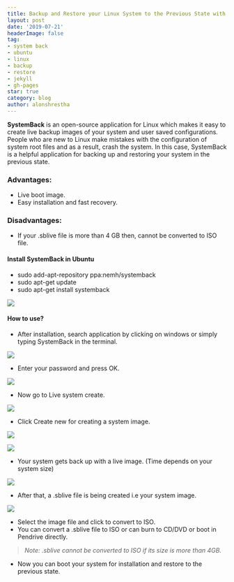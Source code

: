 ```yaml
---
title: Backup and Restore your Linux System to the Previous State with "SystemBack"
layout: post
date: '2019-07-21'
headerImage: false
tag:
- system back
- ubuntu
- linux
- backup
- restore
- jekyll
- gh-pages
star: true
category: blog
author: alonshrestha
---
```


**SystemBack** is an open-source application for Linux which makes it easy to create live backup images of your system and user saved configurations. People who are new to Linux make mistakes with the configuration of system root files and as a result, crash the system. In this case, SystemBack is a helpful application for backing up and restoring your system in the previous state.

### Advantages:

-  Live boot image.
-  Easy installation and fast recovery.

### Disadvantages:
- If your .sblive file is more than 4 GB then, cannot be converted to ISO file.

#### Install SystemBack in Ubuntu
 - <span class="evidence">sudo add-apt-repository ppa:nemh/systemback </span>
- <span class="evidence"> sudo apt-get update </span>
-  <span class="evidence"> sudo apt-get install systemback </span>

![](/assets/images/blog/2019-07-21/1.PNG)

####  How to use?
- After installation, search application by clicking on windows or simply typing SystemBack in the terminal.

![](/assets/images/blog/2019-07-21/2.PNG)

- Enter your password and press OK.

![](/assets/images/blog/2019-07-21/3.PNG)

- Now go to Live system create.

![](/assets/images/blog/2019-07-21/4.PNG)

- Click Create new for creating a system image.

![](/assets/images/blog/2019-07-21/5.PNG)

![](/assets/images/blog/2019-07-21/6.PNG)

- Your system gets back up with a live image. (Time depends on your system size)

![](/assets/images/blog/2019-07-21/7.PNG)

- After that, a .sblive file is being created i.e your system image.

![](/assets/images/blog/2019-07-21/8.PNG)

- Select the image file and click to convert to ISO.
- You can convert a .sblive file to ISO or can burn to CD/DVD or boot in Pendrive directly.

> *Note: .sblive cannot be converted to ISO if its size is more than 4GB.*

- Now you can boot your system for installation and restore to the previous state.